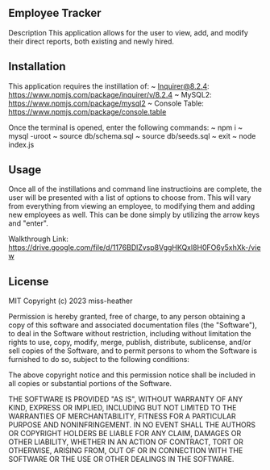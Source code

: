 ## Employee Tracker

Description
This application allows for the user to view, add, and modify their direct reports, both existing and newly hired. 

## Installation
This application requires the instillation of:
~ Inquirer@8.2.4: https://www.npmjs.com/package/inquirer/v/8.2.4
~ MySQL2: https://www.npmjs.com/package/mysql2
~ Console Table: https://www.npmjs.com/package/console.table

Once the terminal is opened, enter the following commands:
~ npm i
~ mysql -uroot
~ source db/schema.sql
~ source db/seeds.sql
~ exit
~ node index.js

## Usage
Once all of the instillations and command line instructioins are complete, the user will be presented with a list of options to choose from. This will vary from everything from viewing an employee, to modifying them and adding new employees as well. This can be done simply by utilizing the arrow keys and "enter". 

Walkthrough Link: https://drive.google.com/file/d/1176BDlZvsp8VggHKQxl8H0FO6y5xhXk-/view 

## License
MIT
Copyright (c) 2023 miss-heather

Permission is hereby granted, free of charge, to any person obtaining a copy of this software and associated documentation files (the "Software"), to deal in the Software without restriction, including without limitation the rights to use, copy, modify, merge, publish, distribute, sublicense, and/or sell copies of the Software, and to permit persons to whom the Software is furnished to do so, subject to the following conditions:

The above copyright notice and this permission notice shall be included in all copies or substantial portions of the Software.

THE SOFTWARE IS PROVIDED "AS IS", WITHOUT WARRANTY OF ANY KIND, EXPRESS OR IMPLIED, INCLUDING BUT NOT LIMITED TO THE WARRANTIES OF MERCHANTABILITY, FITNESS FOR A PARTICULAR PURPOSE AND NONINFRINGEMENT. IN NO EVENT SHALL THE AUTHORS OR COPYRIGHT HOLDERS BE LIABLE FOR ANY CLAIM, DAMAGES OR OTHER LIABILITY, WHETHER IN AN ACTION OF CONTRACT, TORT OR OTHERWISE, ARISING FROM, OUT OF OR IN CONNECTION WITH THE SOFTWARE OR THE USE OR OTHER DEALINGS IN THE SOFTWARE.
